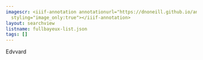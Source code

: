 ```yaml
---
imagescr: <iiif-annotation annotationurl="https://dnoneill.github.io/annotate/annotations/fullbayeux-001.json"
  styling="image_only:true"></iiif-annotation>
layout: searchview
listname: fullbayeux-list.json
tags: []
---
```

Edvvard
